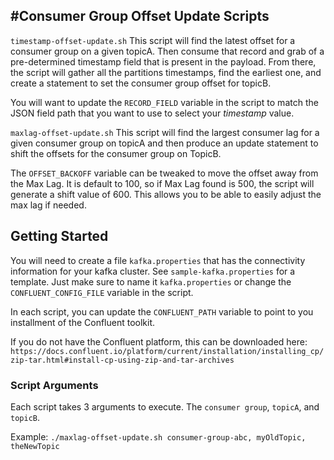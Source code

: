 #Consumer Group Offset Update Scripts
---

`timestamp-offset-update.sh`
This script will find the latest offset for a consumer group on a given topicA.  Then consume that record and grab of a pre-determined timestamp field that is present in the payload.
From there, the script will gather all the partitions timestamps, find the earliest one, and create a statement to set the consumer group offset for topicB.

You will want to update the `RECORD_FIELD` variable in the script to match the JSON field path that you want to use to select your *timestamp* value.


`maxlag-offset-update.sh`
This script will find the largest consumer lag for a given consumer group on topicA and then produce an update statement to shift the offsets for the consumer group on TopicB.

The `OFFSET_BACKOFF` variable can be tweaked to move the offset away from the Max Lag.  It is default to 100, so if Max Lag found is 500, the script will generate a shift value of 600.  This allows you to be able to easily adjust the max lag if needed.


## Getting Started
You will need to create a file `kafka.properties` that has the connectivity information for your kafka cluster.  See `sample-kafka.properties` for a template.  Just make sure to name it `kafka.properties` or change the `CONFLUENT_CONFIG_FILE` variable in the script.

In each script, you can update the `CONFLUENT_PATH` variable to point to you installment of the Confluent toolkit.

If you do not have the Confluent platform, this can be downloaded here:
`https://docs.confluent.io/platform/current/installation/installing_cp/zip-tar.html#install-cp-using-zip-and-tar-archives`

### Script Arguments
Each script takes 3 arguments to execute.  The `consumer group`, `topicA`, and `topicB`.

Example:
`./maxlag-offset-update.sh consumer-group-abc, myOldTopic, theNewTopic`







